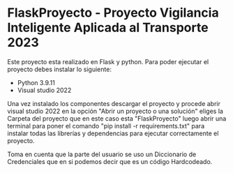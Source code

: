 # FlaskProyecto - Proyecto Vigilancia Inteligente Aplicada al Transporte 2023

Este proyecto esta realizado en Flask y python.
Para poder ejecutar el proyecto debes instalar lo siguiente:
 
- Python 3.9.11
- Visual studio 2022

Una vez instalado los componentes descargar el proyecto y procede abrir visual studio 2022 en la opción "Abrir un proyecto o una solución" eliges la Carpeta del proyecto que en este caso esta "FlaskProyecto" luego abrir una terminal para poner el comando "pip install -r requirements.txt" para instalar todas las librerías y dependencias para ejecutar correctamente el proyecto.

Toma en cuenta que la parte del usuario se uso un Diccionario de Credenciales que en si podemos decir que es un código Hardcodeado.
